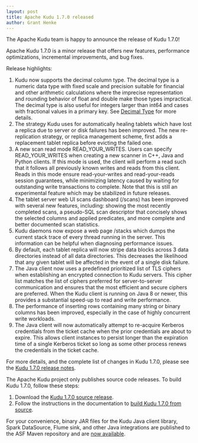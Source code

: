 ```yaml
---
layout: post
title: Apache Kudu 1.7.0 released
author: Grant Henke
---
```


The Apache Kudu team is happy to announce the release of Kudu 1.7.0!

Apache Kudu 1.7.0 is a minor release that offers new features, performance
optimizations, incremental improvements, and bug fixes.

Release highlights:

<!--more-->

1. Kudu now supports the decimal column type. The decimal type is a numeric
   data type with fixed scale and precision suitable for financial and other
   arithmetic calculations where the imprecise representation and rounding
   behavior of float and double make those types impractical. The decimal type
   is also useful for integers larger than int64 and cases with fractional values
   in a primary key. See [Decimal Type](/releases/1.7.0/docs/schema_design.html#decimal)
   for more details.
2. The strategy Kudu uses for automatically healing tablets which have lost a
   replica due to server or disk failures has been improved. The new re-replication
   strategy, or replica management scheme, first adds a replacement tablet replica
   before evicting the failed one.
3. A new scan read mode READ_YOUR_WRITES. Users can specify READ_YOUR_WRITES when
   creating a new scanner in C++, Java and Python clients. If this mode is used,
   the client will perform a read such that it follows all previously known writes
   and reads from this client. Reads in this mode ensure read-your-writes and
   read-your-reads session guarantees, while minimizing latency caused by waiting
   for outstanding write transactions to complete. Note that this is still an
   experimental feature which may be stabilized in future releases.
4. The tablet server web UI scans dashboard (/scans) has been improved with several
   new features, including: showing the most recently completed scans, a pseudo-SQL
   scan descriptor that concisely shows the selected columns and applied predicates,
   and more complete and better documented scan statistics.
5. Kudu daemons now expose a web page /stacks which dumps the current stack trace of
   every thread running in the server. This information can be helpful when diagnosing
   performance issues.
6. By default, each tablet replica will now stripe data blocks across 3 data directories
   instead of all data directories. This decreases the likelihood that any given tablet
   will be affected in the event of a single disk failure.
7. The Java client now uses a predefined prioritized list of TLS ciphers when
   establishing an encrypted connection to Kudu servers. This cipher list matches the
   list of ciphers preferred for server-to-server communication and ensures that the
   most efficient and secure ciphers are preferred. When the Kudu client is running on
   Java 8 or newer, this provides a substantial speed-up to read and write performance.
8. The performance of inserting rows containing many string or binary columns has been
   improved, especially in the case of highly concurrent write workloads.
9. The Java client will now automatically attempt to re-acquire Kerberos credentials
   from the ticket cache when the prior credentials are about to expire. This allows
   client instances to persist longer than the expiration time of a single Kerberos
   ticket so long as some other process renews the credentials in the ticket cache.

For more details, and the complete list of changes in Kudu 1.7.0, please see
the [Kudu 1.7.0 release notes](/releases/1.7.0/docs/release_notes.html).

The Apache Kudu project only publishes source code releases. To build Kudu
1.7.0, follow these steps:

1. Download the [Kudu 1.7.0 source release](/releases/1.7.0/).
2. Follow the instructions in the documentation to
   [build Kudu 1.7.0 from source](/releases/1.7.0/docs/installation.html#build_from_source).

For your convenience, binary JAR files for the Kudu Java client library, Spark
DataSource, Flume sink, and other Java integrations are published to the ASF
Maven repository and are
[now available](https://search.maven.org/#search%7Cga%7C1%7Cg%3A%22org.apache.kudu%22%20AND%20v%3A%221.7.0%22).

